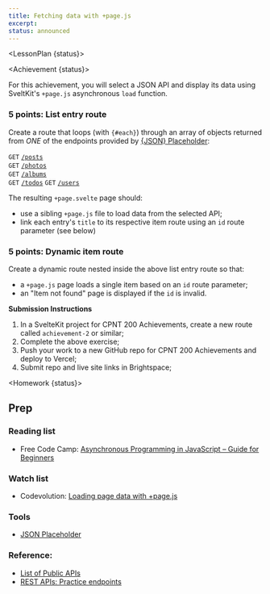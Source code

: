 ```yaml
---
title: Fetching data with +page.js
excerpt: 
status: announced
---
```

<script>
	import Homework from "$lib/components/Homework.svelte";
	import LessonPlan from "$lib/components/LessonPlan.svelte";
	import LabTime from "$lib/components/LabTime.svelte";
	import Achievement from "$lib/components/Achievement.svelte";
</script>

<LessonPlan {status}>

</LessonPlan>

<Achievement {status}>

For this achievement, you will select a JSON API and display its data using SveltKit's `+page.js` asynchronous `load` function.

### 5 points: List entry route
Create a route that loops (with `{#each}`) through an array of objects returned from _ONE_ of the endpoints provided by [{JSON} Placeholder](https://jsonplaceholder.typicode.com/):

`GET` [`/posts`](https://jsonplaceholder.typicode.com/posts)<br>
`GET` [`/photos`](https://jsonplaceholder.typicode.com/photos)<br>
`GET` [`/albums`](https://jsonplaceholder.typicode.com/albums)<br>
`GET` [`/todos`](https://jsonplaceholder.typicode.com/todos)
`GET` [`/users`](https://jsonplaceholder.typicode.com/users)

The resulting `+page.svelte` page should:
- use a sibling `+page.js` file to load data from the selected API;
- link each entry's `title` to its respective item route using an `id` route parameter (see below)

### 5 points: Dynamic item route
Create a dynamic route nested inside the above list entry route so that:
- a `+page.js` page loads a single item based on an `id` route parameter;
- an "Item not found" page is displayed if the `id` is invalid.

**Submission Instructions**
1. In a SvelteKit project for CPNT 200 Achievements, create a new route called `achievement-2` or similar;
2. Complete the above exercise;
3. Push your work to a new GitHub repo for CPNT 200 Achievements and deploy to Vercel;
4. Submit repo and live site links in Brightspace;

</Achievement>

<Homework {status}>

## Prep
### Reading list
- Free Code Camp: [Asynchronous Programming in JavaScript – Guide for Beginners](https://www.freecodecamp.org/news/asynchronous-programming-in-javascript/)

### Watch list
- Codevolution: [Loading page data with +page.js](https://www.youtube.com/watch?v=iBctrIOg-Jw)

### Tools
- [JSON Placeholder](https://jsonplaceholder.typicode.com/)

### Reference: 
- [List of Public APIs](https://github.com/public-apis/public-apis)
- [REST APIs: Practice endpoints](https://gist.github.com/acidtone/673dfc5c11ce06e9e8cd6ce33609eb3c)

</Homework>